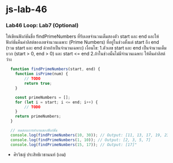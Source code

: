 # js-lab-46
### Lab46 Loop: Lab7 (Optional)
ให้เขียนฟังก์ชันชื่อ findPrimeNumbers ที่รับเลขจำนวนเต็มสองตัว start และ end และให้ฟังก์ชันคืนค่าลิสต์ของเลขจำนวนเฉพาะ (Prime Numbers) ที่อยู่ในช่วงตั้งแต่ start ถึง end (รวม start และ end ด้วยถ้าเป็นจำนวนเฉพาะ)
เงื่อนไข:
1.ตัวเลข start และ end เป็นจำนวนเต็มบวก (start > 0, end > 0) และ start <= end
2.ถ้าในช่วงนั้นไม่มีจำนวนเฉพาะ ให้คืนค่าลิสต์ว่าง

```Javascript
  function findPrimeNumbers(start, end) {
    function isPrime(num) {
        // TODO
        return true;
    }

    const primeNumbers = [];
    for (let i = start; i <= end; i++) {
        // TODO
    }
    return primeNumbers;
  }

  // ทดสอบการทำงานของฟังก์ชัน
  console.log(findPrimeNumbers(10, 30)); // Output: [11, 13, 17, 19, 23, 29]
  console.log(findPrimeNumbers(1, 10)); // Output: [2, 3, 5, 7]
  console.log(findPrimeNumbers(15, 17)); // Output: [17]"
```
- ศิรวิชญ์ ประสิทธิเวชานนท์ (เอม)
